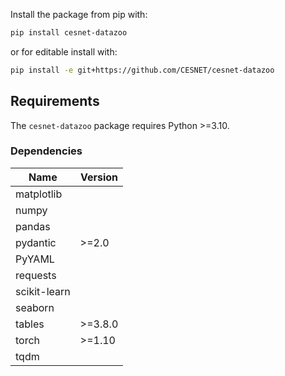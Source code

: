 Install the package from pip with:

```bash
pip install cesnet-datazoo
```

or for editable install with:

```bash
pip install -e git+https://github.com/CESNET/cesnet-datazoo
```

## Requirements
The `cesnet-datazoo` package requires Python >=3.10.

### Dependencies

| Name         | Version  |
|--------------|----------|
| matplotlib   |          |
| numpy        |          |
| pandas       |          |
| pydantic     | >=2.0    |
| PyYAML       |          |
| requests     |          |
| scikit-learn |          |
| seaborn      |          |
| tables       | >=3.8.0  |
| torch        | >=1.10   |
| tqdm         |          |